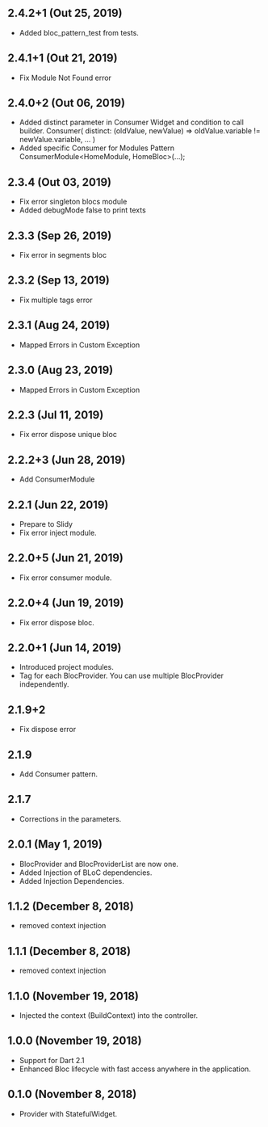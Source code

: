 ## 2.4.2+1 (Out 25, 2019)
- Added bloc_pattern_test from tests.

## 2.4.1+1 (Out 21, 2019)
- Fix Module Not Found error

## 2.4.0+2 (Out 06, 2019)
- Added distinct parameter in Consumer Widget and condition to call builder.
   Consumer<HomeBloc>(
       distinct: (oldValue, newValue) => oldValue.variable != newValue.variable,
       ...
   )
- Added specific Consumer for Modules Pattern
   ConsumerModule<HomeModule, HomeBloc>(...);

## 2.3.4 (Out 03, 2019)
- Fix error singleton blocs module
- Added debugMode false to print texts

## 2.3.3 (Sep 26, 2019)
- Fix error in segments bloc

## 2.3.2 (Sep 13, 2019)
- Fix multiple tags error

## 2.3.1 (Aug 24, 2019)
- Mapped Errors in Custom Exception

## 2.3.0 (Aug 23, 2019)
- Mapped Errors in Custom Exception

## 2.2.3 (Jul 11, 2019)
- Fix error dispose unique bloc

## 2.2.2+3 (Jun 28, 2019)
- Add ConsumerModule

## 2.2.1 (Jun 22, 2019)
- Prepare to Slidy
- Fix error inject module.

## 2.2.0+5 (Jun 21, 2019)
- Fix error consumer module.

## 2.2.0+4 (Jun 19, 2019)
- Fix error dispose bloc.

## 2.2.0+1 (Jun 14, 2019)
- Introduced project modules.
- Tag for each BlocProvider. You can use multiple BlocProvider independently.

## 2.1.9+2
- Fix dispose error

## 2.1.9
- Add Consumer pattern.

## 2.1.7
- Corrections in the parameters.

## 2.0.1 (May 1, 2019)
- BlocProvider and BlocProviderList are now one.
- Added Injection of BLoC dependencies.
- Added Injection Dependencies.

## 1.1.2 (December 8, 2018)
- removed context injection

## 1.1.1 (December 8, 2018)
- removed context injection

## 1.1.0 (November 19, 2018)
- Injected the context (BuildContext) into the controller.

## 1.0.0 (November 19, 2018)
- Support for Dart 2.1
- Enhanced Bloc lifecycle with fast access anywhere in the application.

## 0.1.0 (November 8, 2018)
- Provider with StatefulWidget.